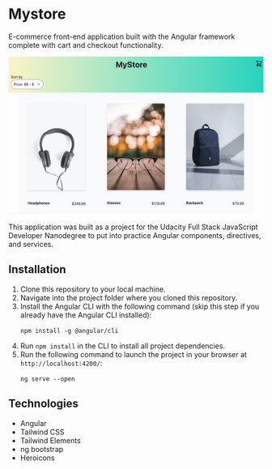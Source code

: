 # Mystore
E-commerce front-end application built with the Angular framework complete with cart and checkout functionality.

![MyStore Products List Page](src/assets/mystore_productpage.png)

This application was built as a project for the Udacity Full Stack JavaScript Developer Nanodegree to put into practice Angular components, directives, and services.

## Installation
1. Clone this repository to your local machine.
2. Navigate into the project folder where you cloned this repository.
3. Install the Angular CLI with the following command (skip this step if you already have the Angular CLI installed):
    ```
    npm install -g @angular/cli
    ```
4. Run `npm install` in the CLI to install all project dependencies.
5. Run the following command to launch the project in your browser at `http://localhost:4200/`:
    ```
    ng serve --open
    ```

## Technologies
- Angular
- Tailwind CSS
- Tailwind Elements
- ng bootstrap
- Heroicons
